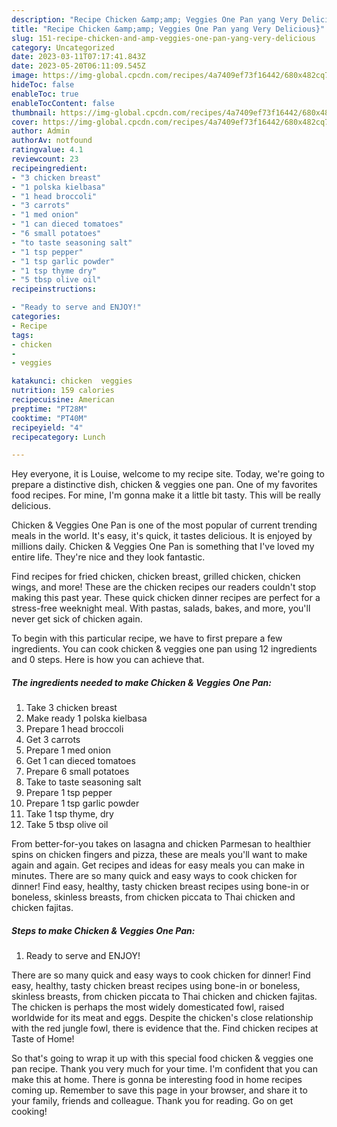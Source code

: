```yaml
---
description: "Recipe Chicken &amp;amp; Veggies One Pan yang Very Delicious}"
title: "Recipe Chicken &amp;amp; Veggies One Pan yang Very Delicious}"
slug: 151-recipe-chicken-and-amp-veggies-one-pan-yang-very-delicious
category: Uncategorized
date: 2023-03-11T07:17:41.843Z
date: 2023-05-20T06:11:09.545Z
image: https://img-global.cpcdn.com/recipes/4a7409ef73f16442/680x482cq70/chicken-veggies-one-pan-recipe-main-photo.jpg
hideToc: false
enableToc: true
enableTocContent: false
thumbnail: https://img-global.cpcdn.com/recipes/4a7409ef73f16442/680x482cq70/chicken-veggies-one-pan-recipe-main-photo.jpg
cover: https://img-global.cpcdn.com/recipes/4a7409ef73f16442/680x482cq70/chicken-veggies-one-pan-recipe-main-photo.jpg
author: Admin
authorAv: notfound
ratingvalue: 4.1
reviewcount: 23
recipeingredient:
- "3 chicken breast"
- "1 polska kielbasa"
- "1 head broccoli"
- "3 carrots"
- "1 med onion"
- "1 can dieced tomatoes"
- "6 small potatoes"
- "to taste seasoning salt"
- "1 tsp pepper"
- "1 tsp garlic powder"
- "1 tsp thyme dry"
- "5 tbsp olive oil"
recipeinstructions:

- "Ready to serve and ENJOY!"
categories:
- Recipe
tags:
- chicken
- 
- veggies

katakunci: chicken  veggies 
nutrition: 159 calories
recipecuisine: American
preptime: "PT28M"
cooktime: "PT40M"
recipeyield: "4"
recipecategory: Lunch

---
```



Hey everyone, it is Louise, welcome to my recipe site. Today, we're going to prepare a distinctive dish, chicken &amp; veggies one pan. One of my favorites food recipes. For mine, I'm gonna make it a little bit tasty. This will be really delicious.

Chicken &amp; Veggies One Pan is one of the most popular of current trending meals in the world. It's easy, it's quick, it tastes delicious. It is enjoyed by millions daily. Chicken &amp; Veggies One Pan is something that I've loved my entire life. They're nice and they look fantastic.

Find recipes for fried chicken, chicken breast, grilled chicken, chicken wings, and more! These are the chicken recipes our readers couldn&#39;t stop making this past year. These quick chicken dinner recipes are perfect for a stress-free weeknight meal. With pastas, salads, bakes, and more, you&#39;ll never get sick of chicken again.


To begin with this particular recipe, we have to first prepare a few ingredients. You can cook chicken &amp; veggies one pan using 12 ingredients and 0 steps. Here is how you can achieve that.

<!--inarticleads1-->

##### The ingredients needed to make Chicken &amp; Veggies One Pan:

1. Take 3 chicken breast
1. Make ready 1 polska kielbasa
1. Prepare 1 head broccoli
1. Get 3 carrots
1. Prepare 1 med onion
1. Get 1 can dieced tomatoes
1. Prepare 6 small potatoes
1. Take to taste seasoning salt
1. Prepare 1 tsp pepper
1. Prepare 1 tsp garlic powder
1. Take 1 tsp thyme, dry
1. Take 5 tbsp olive oil


From better-for-you takes on lasagna and chicken Parmesan to healthier spins on chicken fingers and pizza, these are meals you&#39;ll want to make again and again. Get recipes and ideas for easy meals you can make in minutes. There are so many quick and easy ways to cook chicken for dinner! Find easy, healthy, tasty chicken breast recipes using bone-in or boneless, skinless breasts, from chicken piccata to Thai chicken and chicken fajitas. 

<!--inarticleads2-->

##### Steps to make Chicken &amp; Veggies One Pan:


1. Ready to serve and ENJOY!

There are so many quick and easy ways to cook chicken for dinner! Find easy, healthy, tasty chicken breast recipes using bone-in or boneless, skinless breasts, from chicken piccata to Thai chicken and chicken fajitas. The chicken is perhaps the most widely domesticated fowl, raised worldwide for its meat and eggs. Despite the chicken&#39;s close relationship with the red jungle fowl, there is evidence that the. Find chicken recipes at Taste of Home! 

So that's going to wrap it up with this special food chicken &amp; veggies one pan recipe. Thank you very much for your time. I'm confident that you can make this at home. There is gonna be interesting food in home recipes coming up. Remember to save this page in your browser, and share it to your family, friends and colleague. Thank you for reading. Go on get cooking!
